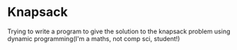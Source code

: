 # Knapsack
Trying to write a program to give the solution to the knapsack problem using dynamic programming(I'm a maths, not comp sci, student!)
